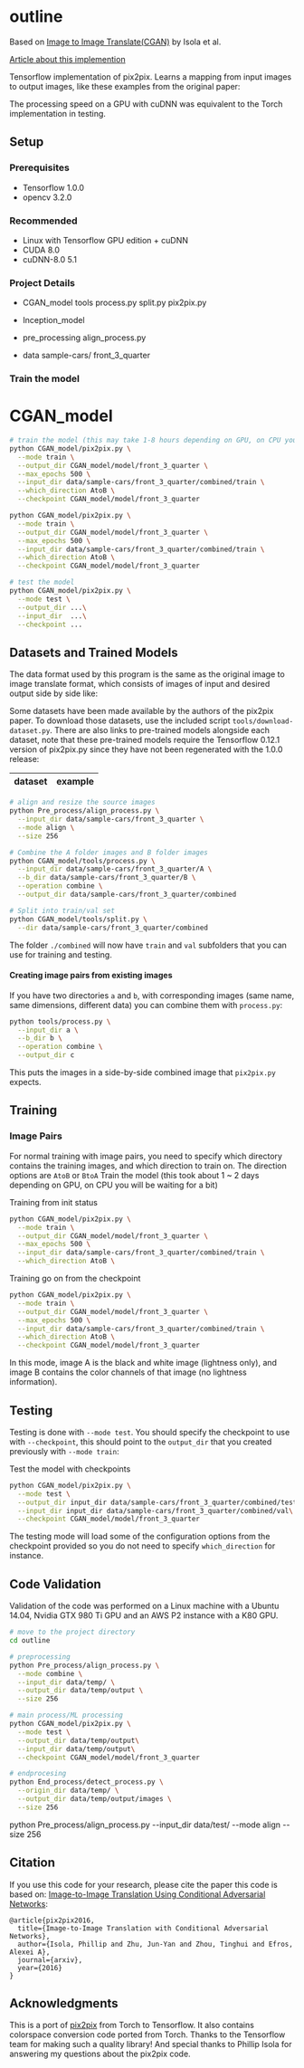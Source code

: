 # outline

Based on [Image to Image Translate(CGAN)](https://bitbucket.org/Din_Osh/outline.git) by Isola et al.

[Article about this implemention](https://affinelayer.com/pix2pix/)

Tensorflow implementation of pix2pix.  Learns a mapping from input images to output images, like these examples from the original paper:

The processing speed on a GPU with cuDNN was equivalent to the Torch implementation in testing.

## Setup

### Prerequisites
- Tensorflow 1.0.0
- opencv 3.2.0

### Recommended
- Linux with Tensorflow GPU edition + cuDNN
- CUDA 8.0
- cuDNN-8.0 5.1

### Project Details

- CGAN_model
    tools
        process.py
        split.py
    pix2pix.py

- Inception_model

- pre_processing
    align_process.py
- data
    sample-cars/
        front_3_quarter
### Train the model

# CGAN_model

```sh
# train the model (this may take 1-8 hours depending on GPU, on CPU you will be waiting for a bit)
python CGAN_model/pix2pix.py \
  --mode train \
  --output_dir CGAN_model/model/front_3_quarter \
  --max_epochs 500 \
  --input_dir data/sample-cars/front_3_quarter/combined/train \
  --which_direction AtoB \
  --checkpoint CGAN_model/model/front_3_quarter

python CGAN_model/pix2pix.py \
  --mode train \
  --output_dir CGAN_model/model/front_3_quarter \
  --max_epochs 500 \
  --input_dir data/sample-cars/front_3_quarter/combined/train \
  --which_direction AtoB \
  --checkpoint CGAN_model/model/front_3_quarter

# test the model
python CGAN_model/pix2pix.py \
  --mode test \
  --output_dir ...\
  --input_dir  ...\
  --checkpoint ...
```


## Datasets and Trained Models

The data format used by this program is the same as the original image to image translate format, which consists of images of input and desired output side by side like:

Some datasets have been made available by the authors of the pix2pix paper.  To download those datasets, use the included script `tools/download-dataset.py`.  There are also links to pre-trained models alongside each dataset, note that these pre-trained models require the Tensorflow 0.12.1 version of pix2pix.py since they have not been regenerated with the 1.0.0 release:

| dataset | example |
| --- | --- |


```sh
# align and resize the source images
python Pre_process/align_process.py \
  --input_dir data/sample-cars/front_3_quarter \
  --mode align \
  --size 256

# Combine the A folder images and B folder images
python CGAN_model/tools/process.py \
  --input_dir data/sample-cars/front_3_quarter/A \
  --b_dir data/sample-cars/front_3_quarter/B \
  --operation combine \
  --output_dir data/sample-cars/front_3_quarter/combined

# Split into train/val set
python CGAN_model/tools/split.py \
  --dir data/sample-cars/front_3_quarter/combined
```

The folder `./combined` will now have `train` and `val` subfolders that you can use for training and testing.


#### Creating image pairs from existing images

If you have two directories `a` and `b`, with corresponding images (same name, same dimensions, different data) you can combine them with `process.py`:

```sh
python tools/process.py \
  --input_dir a \
  --b_dir b \
  --operation combine \
  --output_dir c
```

This puts the images in a side-by-side combined image that `pix2pix.py` expects.

## Training

### Image Pairs
For normal training with image pairs, you need to specify which directory contains the training images, and which direction to train on.  The direction options are `AtoB` or `BtoA`
Train the model (this took about 1 ~ 2 days depending on GPU, on CPU you will be waiting for a bit)

Training from init status
```sh
python CGAN_model/pix2pix.py \
  --mode train \
  --output_dir CGAN_model/model/front_3_quarter \
  --max_epochs 500 \
  --input_dir data/sample-cars/front_3_quarter/combined/train \
  --which_direction AtoB \
```
Training go on from the checkpoint
```sh
python CGAN_model/pix2pix.py \
  --mode train \
  --output_dir CGAN_model/model/front_3_quarter \
  --max_epochs 500 \
  --input_dir data/sample-cars/front_3_quarter/combined/train \
  --which_direction AtoB \
  --checkpoint CGAN_model/model/front_3_quarter
```

In this mode, image A is the black and white image (lightness only), and image B contains the color channels of that image (no lightness information).

## Testing

Testing is done with `--mode test`.  You should specify the checkpoint to use with `--checkpoint`, this should point to the `output_dir` that you created previously with `--mode train`:

Test the model with checkpoints
```sh
python CGAN_model/pix2pix.py \
  --mode test \
  --output_dir input_dir data/sample-cars/front_3_quarter/combined/test_result\
  --input_dir input_dir data/sample-cars/front_3_quarter/combined/val\
  --checkpoint CGAN_model/model/front_3_quarter
```

The testing mode will load some of the configuration options from the checkpoint provided so you do not need to specify `which_direction` for instance.

## Code Validation

Validation of the code was performed on a Linux machine with a Ubuntu 14.04, Nvidia GTX 980 Ti GPU and an AWS P2 instance with a K80 GPU.

```sh
# move to the project directory
cd outline

# preprocessing
python Pre_process/align_process.py \
  --mode combine \
  --input_dir data/temp/ \
  --output_dir data/temp/output \
  --size 256

# main process/ML processing
python CGAN_model/pix2pix.py \
  --mode test \
  --output_dir data/temp/output\
  --input_dir data/temp/output\
  --checkpoint CGAN_model/model/front_3_quarter

# endprocesing
python End_process/detect_process.py \
  --origin_dir data/temp/ \
  --output_dir data/temp/output/images \
  --size 256
```


python Pre_process/align_process.py --input_dir data/test/ --mode align --size 256

## Citation
If you use this code for your research, please cite the paper this code is based on: <a href="https://arxiv.org/pdf/1611.07004v1.pdf">Image-to-Image Translation Using Conditional Adversarial Networks</a>:

```
@article{pix2pix2016,
  title={Image-to-Image Translation with Conditional Adversarial Networks},
  author={Isola, Phillip and Zhu, Jun-Yan and Zhou, Tinghui and Efros, Alexei A},
  journal={arxiv},
  year={2016}
}
```

## Acknowledgments
This is a port of [pix2pix](https://github.com/phillipi/pix2pix) from Torch to Tensorflow.  It also contains colorspace conversion code ported from Torch.  Thanks to the Tensorflow team for making such a quality library!  And special thanks to Phillip Isola for answering my questions about the pix2pix code.
